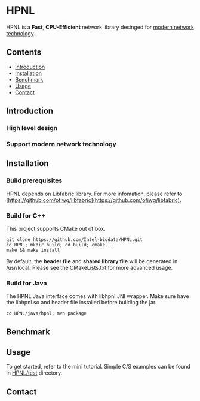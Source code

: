 # HPNL
HPNL is a **Fast**, **CPU-Efficient** network library desinged for [modern network technology](#modern_network).

## Contents
- [Introduction](#introduction)
- [Installation](#installation)
- [Benchmark](#benchmark)
- [Usage](#usage)
- [Contact](#contact)

## Introduction

### High level design

<h3 id="modern_network">Support modern network technology</h3>

## Installation

### Build prerequisites
HPNL depends on Libfabric library. For more infomation, please refer to [https://github.com/ofiwg/libfabric](https://github.com/ofiwg/libfabric).

### Build for C++
This project supports CMake out of box.

```shell
git clone https://github.com/Intel-bigdata/HPNL.git
cd HPNL; mkdir build; cd build; cmake ..
make && make install
```

By default, the **header file** and **shared library file** will be generated in /usr/local. Please see the CMakeLists.txt for more advanced usage. 

### Build for Java
The HPNL Java interface comes with libhpnl JNI wrapper. Make sure have the libhpnl.so and header file installed before building the jar.

```shell
cd HPNL/java/hpnl; mvn package
```

## Benchmark

## Usage
To get started, refer to the mini tutorial. Simple C/S examples can be found in [HPNL/test](https://github.com/Intel-bigdata/HPNL/tree/master/test) directory. 

## Contact

